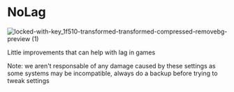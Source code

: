 # NoLag

![locked-with-key_1f510-transformed-transformed-compressed-removebg-preview (1)](https://user-images.githubusercontent.com/76913532/192159685-8438f1c8-98c5-4474-8302-31a304a9e923.png)

Little improvements that can help with lag in games

Note: we aren't responsable of any damage caused by these settings as some systems may be incompatible, always do a backup before trying to tweak settings
